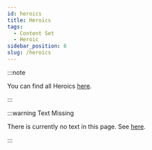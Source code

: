 ```yaml
---
id: heroics
title: Heroics
tags:
  - Content Set
  - Heroic
sidebar_position: 6
slug: /heroics
---
```


:::note

You can find all Heroics [here](https://magiquest.wiki/tags/heroic).

:::

:::warning Text Missing

There is currently no text in this page. See [here](https://magiquest.fandom.com/wiki/Heroics).

:::